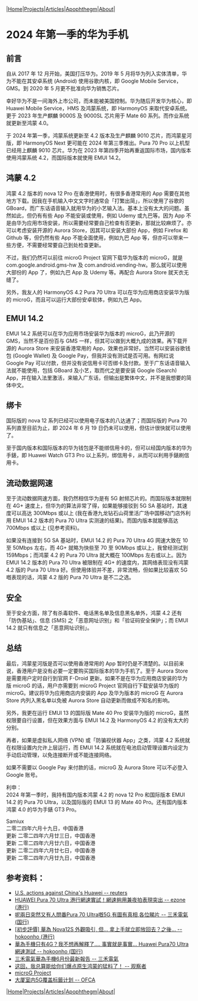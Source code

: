 |[Home](/README.md)|[Projects](/projects.md)|[Articles](/articles.md)|[Apophthegm](/apophthegm.md)|[About](/about.md)|

# 2024 年第一季的华为手机

## 前言

自从 2017 年 12 月开始，美国打压华为。2019 年 5 月将华为列入实体清单，华为不能在其安卓系统 (Android) 使用谷歌内核，即 Google Mobile Service，GMS。到 2020 年 5 月更不批准向华为销售芯片。

幸好华为不是一间海外上市公司，而未能被美国控制。华为随后开发华为核心，即 Huawei Mobile Service，HMS 及鸿蒙系统，即 HarmonyOS 来取代安卓系统。更于 2023 年生产麒麟 9000S 及 9000SL 芯片用于 Mate 60 系列。而作业系统就更新至鸿蒙 4.0。

于 2024 年第一季，鸿蒙系统更新至 4.2 版本及生产麒麟 9010 芯片，而鸿蒙星河版，即 HarmonyOS Next 更可能在 2024 年第三季推出。Pura 70 Pro 以上机型已经用上麒麟 9010 芯片。华为在 2023 年第四季开始再重返国际市场，国内版本使用鸿蒙系统 4.2，而国际版本就使用 EMUI 14.2。

## 鸿蒙 4.2

鸿蒙 4.2 版本的 nova 12 Pro 在香港使用时，有很多香港常用的 App 需要在其他地方下载。因我在手机输入中文文字时通常会「打繁出简」，所以使用了谷歌的 GBoard，而广东话语音输入就用华为的小艺输入法。基本上没有太大的问题。虽然如此，但仍有有些 App 不能安装或使用，例如 Udemy 或九巴等。因为 App 不是由华为应用市场安装，所以需要经常要自己检查有否更新，那就比较麻烦了。亦可以考虑安装开源的 Aurora Store，因其可以安装大部份 App，例如 Firefox 和 Github 等，但仍然有些 App 不能全面使用，例如九巴 App 等，但亦可以带来一些方便，不需要经常要自己到处检查更新。

不过，我们仍然可以前往 microG Project 官网下载华为版本的 microG，就是 com.google.android.gms-hw 及 com.android.vending-hw。那么就可以使用大部份的 App 了，例如九巴 App 及 Udemy 等。再配合 Aurora Store 就天衣无缝了。

另外，我友人的 HarmonyOS 4.2 Pura 70 Ultra 可以在华为应用商店安装华为版的 microG，而且可以运行大部份安卓软体，例如九巴 App。

## EMUI 14.2

EMUI 14.2 系统可以在华为应用市场安装华为版本的 microG，此乃开源的 GMS，当然不是百份百与 GMS 一样，但其可以做到大概九成的效果。再下载开源的 Aurora Store 来安装香港常用的 App，效果也非常好。当然可以安装谷歌钱包 (Google Wallet) 及 Google Pay，但我并没有测试是否可用。有网红说 Google Pay 可以付款，但并没有说信用卡可否绑卡及付款。至于广东话语音输入法就不能使用，包括 GBoard 及小艺，取而代之是要安装 Google (Search) App，并在输入法里激活，来输入广东话，但输出是繁体中文，并不是我想要的简体中文。

## 绑卡

国际版的 nova 12 系列已经可以使用电子版本的八达通了；而国际版的 Pura 70 系列直至目前为止，即 2024 年 6 月 19 日仍未可以使用，但估计很快就可以使用了。

至于国内版本和国际版本的华为钱包是不能绑信用卡的，但可以经国内版本的华为手錶，即 Huawei Watch GT3 Pro 以上系列，绑信用卡，从而可以利用手錶刷信用卡。

## 流动数据网速

至于流动数据网速方面，我仍然相信华为是有 5G 射频芯片的。而国际版本就限制在 4G+ 速度上，但华为的算法非常了得，如果能够接驳到 5G SA 基站时，其速度可以高达 300Mbps 或以上 (我在香港九龙钻石山荷里活广场中国移动门店外利用 EMUI 14.2 版本的 Pura 70 Ultra 实测速的结果)。而国内版本就能够高达 700Mbps 或以上 (见参考资料)。

如果没有连接到 5G SA 基站时，EMUI 14.2 的 Pura 70 Ultra 4G 网速大致在 10 至 50Mbps 左右，而 4G+ 就略为快些至 70 至 90Mbps 或以上，我曾经测试到 159Mbps；而鸿蒙 4.2 的 Pura 70 Ultra 就大概在 100Mbps 左右或以上。因为 EMUI 14.2 版本的 Pura 70 Ultra 被限制在 4G+ 的速度内，其网络表现没有鸿蒙 4.2 版的 Pura 70 Ultra 好。但使用体验并不差，非常流畅，但如果比较喜欢 5G 嘅表现的话，鸿蒙 4.2 版的 Pura 70 Ultra 是不二之选。

## 安全

至于安全方面，除了有杀毒软件、电话黑名单及信息黑名单外，鸿蒙 4.2 还有「防伪基站」、信息 (SMS) 之「恶意网址识别」和「验证码安全保护」；而 EMUI 14.2 就只有信息之「恶意网址识别」。

## 总结

最后，鸿蒙星河版是否可以使用香港常用的 App 暂时仍是不清楚的。以目前来说，香港用户是没有必要一定要购买国际版本的华为手机了。至于 Aurora Store 是需要用户定时自行到官网 F-Droid 更新。如果不是在华为应用商店安装的华为版 microG 的话，用户亦需要到 microG Project 官网自行下载安装华为版的 microG。建议将华为应用商店内安装的 App 及华为版本的 microG 在 Aurora Store 内列入黑名单以免被 Aurora Store 自动更新而做成不知名的影响。

另外，我更在运行 EMUI 13 的国际版 Mate 40 Pro 安装华为版的 microG，虽然权限要自行设置，但在效果方面与 EMUI 14.2 及 HarmonyOS 4.2 的没有太大的分别。

再者，如果是虚拟私人网络 (VPN) 或「防骗视伏器 App」之类，鸿蒙 4.2 系统就在权限设置内允许上层运行，而 EMUI 14.2 系统就在电池启动管理设置内设定为手动启动管理，以免连接断开或不能连接网络。

如果不需要以 Google Pay 来付款的话，microG 及 Aurora Store 可以不必登入 Google 账号。

利申：  
2024 年第一季时，我持有国内版本鸿蒙 4.2 的 nova 12 Pro 和国际版本 EMUI 14.2 的 Pura 70 Ultra，以及国际版的 EMUI 13 的 Mate 40 Pro。还有国内版本鸿蒙 4.0 的华为手錶 GT3 Pro。

Samiux  
二零二四年六月十九日，中国香港  
更新 二零二四年六月廿三日，中国香港  
更新 二零二四年六月廿六日，中国香港  
更新 二零二四年六月廿七日，中国香港  
更新 二零二四年六月廿九日，中国香港  

## 参考资料：

- [U.S. actions against China's Huawei -- reuters](https://www.reuters.com/graphics/USA-CHINA/HUAWEI-TIMELINE/zgvomxwlgvd/)  
- [HUAWEI Pura 70 Ultra 港行網速實試！網速夠用兼夜拍表現突出 -- ezone (港行)](https://ezone.hk/article/20032878/HUAWEI-Pura-70-Ultra-%E6%B8%AF%E8%A1%8C%E7%B6%B2%E9%80%9F%E5%AF%A6%E8%A9%A6-%E5%A4%9C%E6%8B%8D%E6%94%9D%E5%8A%9B%E5%86%8D%E5%8D%87%E7%B4%9A)  
- [呢兩日突然又有人問番Pura 70 Ultra嘅5G,有圖有真相,各位睇片 -- 三禾電氣 (国行)](https://www.facebook.com/Trinityelectronic/videos/%E5%91%A2%E5%85%A9%E6%97%A5%E7%AA%81%E7%84%B6%E5%8F%88%E6%9C%89%E4%BA%BA%E5%95%8F%E7%95%AApura-70-ultra%E5%98%855g%E6%9C%89%E5%9C%96%E6%9C%89%E7%9C%9F%E7%9B%B8%E5%90%84%E4%BD%8D%E7%9D%87%E7%89%87/805934984251913/)  
- [[初步評價] 華為 Nova12S 外觀吸引, 但... 拿上手就立即放回去？之後… -- hokoonho (港行)](https://www.youtube.com/watch?v=f6rFEPZQBsw)  
- [華為手機只有4G？我不想再解釋了.... 事實就是事實... Huawei Pura70 Ultra 網速測試 -- hokoonho (国行)](https://www.youtube.com/watch?v=4BHu24esPnU)
- [三禾電氣華為手機6月份最新報告 -- 三禾電氣](https://www.youtube.com/watch?v=ga9izwT6Kbg)
- [这回，我总算能给你们爆点原生鸿蒙的猛料了！ -- 观察者](https://user.guancha.cn/main/content?id=1255079)  
- [microG Project](https://microg.org/download.html)  
- [大厦室内5G覆盖标籤计划 -- OFCA](https://www.ofca.gov.hk/sc/consumer_focus/guide/help_for_consumers/indoor5g/index.html)  

|[Home](/README.md)|[Projects](/projects.md)|[Articles](/articles.md)|[Apophthegm](/apophthegm.md)|[About](/about.md)|
